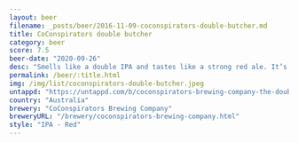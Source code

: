 ```yaml
---
layout: beer
filename: _posts/beer/2016-11-09-coconspirators-double-butcher.md
title: CoConspirators double butcher
category: beer
score: 7.5
beer-date: "2020-09-26"
desc: "Smells like a double IPA and tastes like a strong red ale. It’s a drink to savour and enjoy slowly else the bitterness becomes overwhelming"
permalink: /beer/:title.html
img: /img/list/coconspirators-double-butcher.jpeg
untappd: "https://untappd.com/b/coconspirators-brewing-company-the-double-butcher/3810574"
country: "Australia"
brewery: "CoConspirators Brewing Company"
breweryURL: "/brewery/coconspirators-brewing-company.html"
style: "IPA - Red"
---
```

